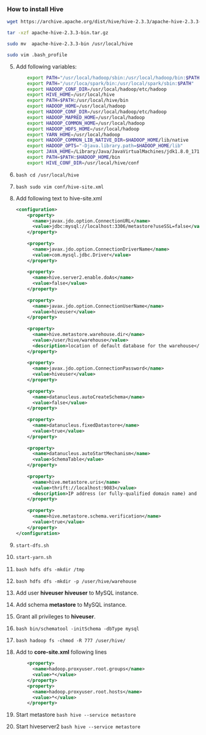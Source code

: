 ### How to install Hive




```bash
wget https://archive.apache.org/dist/hive/hive-2.3.3/apache-hive-2.3.3-bin.tar.gz
```
```bash
tar -xzf apache-hive-2.3.3-bin.tar.gz
```
```bash
sudo mv  apache-hive-2.3.3-bin /usr/local/hive
```
```bash 
sudo vim .bash_profile
```
5.  Add following variables:
    ```bash
        export PATH="/usr/local/hadoop/sbin:/usr/local/hadoop/bin:$PATH"
        export PATH="/usr/loca/spark/bin:/usr/local/spark/sbin:$PATH"
        export HADOOP_CONF_DIR=/usr/local/hadoop/etc/hadoop
        export HIVE_HOME=/usr/local/hive
        export PATH=$PATH:/usr/local/hive/bin
        export HADOOP_HOME=/usr/local/hadoop
        export HADOOP_CONF_DIR=/usr/local/hadoop/etc/hadoop
        export HADOOP_MAPRED_HOME=/usr/local/hadoop
        export HADOOP_COMMON_HOME=/usr/local/hadoop
        export HADOOP_HDFS_HOME=/usr/local/hadoop
        export YARN_HOME=/usr/local/hadoop
        export HADOOP_COMMON_LIB_NATIVE_DIR=$HADOOP_HOME/lib/native
        export HADOOP_OPTS="-Djava.library.path=$HADOOP_HOME/lib"
        export JAVA_HOME=/Library/Java/JavaVirtualMachines/jdk1.8.0_171.jdk/Contents/Home
        export PATH=$PATH:$HADOOP_HOME/bin
        export HIVE_CONF_DIR=/usr/local/hive/conf
    ```
6. ```bash cd /usr/local/hive```
7. ```bash sudo vim conf/hive-site.xml```
8. Add following text to hive-site.xml
    ```xml
    <configuration>
        <property>
          <name>javax.jdo.option.ConnectionURL</name>
          <value>jdbc:mysql://localhost:3306/metastore?useSSL=false</value>
        </property>
        
        <property>
          <name>javax.jdo.option.ConnectionDriverName</name>
          <value>com.mysql.jdbc.Driver</value>
        </property>
        
        <property>
          <name>hive.server2.enable.doAs</name>
          <value>false</value>
        </property>
        
        <property>
          <name>javax.jdo.option.ConnectionUserName</name>
          <value>hiveuser</value>
        </property>
        
        <property>
          <name>hive.metastore.warehouse.dir</name>
          <value>/user/hive/warehouse</value>
          <description>location of default database for the warehouse</description>
        </property>
        
        <property>
          <name>javax.jdo.option.ConnectionPassword</name>
          <value>hiveuser</value>
        </property>
        
        <property>
          <name>datanucleus.autoCreateSchema</name>
          <value>false</value>
        </property>
        
        <property>
          <name>datanucleus.fixedDatastore</name>
          <value>true</value>
        </property>
        
        <property>
          <name>datanucleus.autoStartMechanism</name> 
          <value>SchemaTable</value>
        </property> 
        
        <property>
          <name>hive.metastore.uris</name>
          <value>thrift://localhost:9083</value>
          <description>IP address (or fully-qualified domain name) and port of the metastore host</description>
        </property>
        
        <property>
          <name>hive.metastore.schema.verification</name>
          <value>true</value>
        </property>
    </configuration>
    
    ```
9.  ```bash
    start-dfs.sh
    ```
10. ```bash 
    start-yarn.sh
    ```
11. ```bash hdfs dfs -mkdir /tmp```
12. ```bash hdfs dfs -mkdir -p /user/hive/warehouse```
13. Add user **hiveuser** **hiveuser** to MySQL instance.
14. Add schema **metastore** to MySQL instance.
15. Grant all privileges to **hiveuser**.
16. ```bash bin/schematool -initSchema -dbType mysql```
17. ```bash hadoop fs -chmod -R 777 /user/hive/```
18. Add to **core-site.xml** following lines
    ```xml
        <property>
          <name>hadoop.proxyuser.root.groups</name>
          <value>*</value>
        </property>
        <property>
          <name>hadoop.proxyuser.root.hosts</name>
          <value>*</value>
        </property>
    ```
    
19. Start metastore ```bash hive --service metastore```
20. Start hiveserver2 ```bash hive --service metastore```
